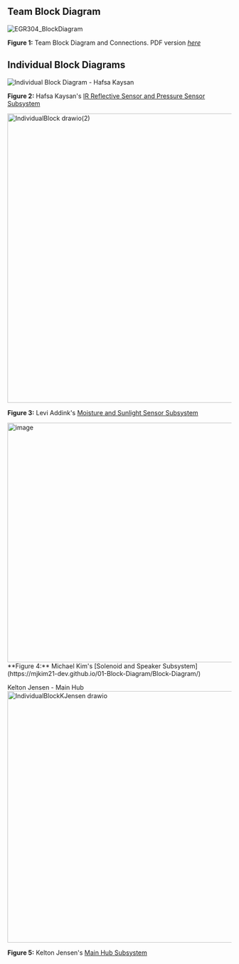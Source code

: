 ## Team Block Diagram

![EGR304_BlockDiagram](https://github.com/user-attachments/assets/a13ce594-81ad-42e7-a76c-3e93f7c38cac)


**Figure 1:** Team Block Diagram and Connections. PDF version [*here*](https://github.com/user-attachments/files/23169693/EGR304_BlockDiagram.pdf)


## Individual Block Diagrams
   
![Individual Block Diagram - Hafsa Kaysan](https://github.com/user-attachments/assets/68446eef-9c85-439c-91f2-38c06625a7d2)

**Figure 2:** Hafsa Kaysan's [IR Reflective Sensor and Pressure Sensor Subsystem](https://hfsksn.github.io/01-Block-Diagram/Block-Diagram/)


<img width="701" height="651" alt="IndividualBlock drawio(2)" src="https://github.com/user-attachments/assets/b9a94b49-cf8b-4e9f-b243-70ce703b8647" />

**Figure 3:** Levi Addink's [Moisture and Sunlight Sensor Subsystem](https://blobiathan.github.io/01-Block-Diagram/Block-Diagram/)


<img width="718" height="539" alt="image" src="https://github.com/user-attachments/assets/f4809ac9-ff4d-4041-b146-b9e10a71be04" />
**Figure 4:** Michael Kim's [Solenoid and Speaker Subsystem](https://mjkim21-dev.github.io/01-Block-Diagram/Block-Diagram/)


Kelton Jensen - Main Hub
<img width="1096" height="566" alt="IndividualBlockKJensen drawio" src="https://github.com/user-attachments/assets/9cb3d08f-1d7d-4577-a411-75ddedfb1be7" />


**Figure 5:** Kelton Jensen's [Main Hub Subsystem](https://kjensen37.github.io/EGR304DataSheetKeltonJensen.github.io/01-Block-Diagram/Block-Diagram)
